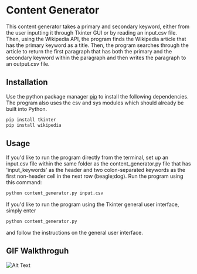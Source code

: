 # Content Generator

This content generator takes a primary and secondary keyword, either from the user inputting it through Tkinter GUI or by reading an input.csv file. Then, using the Wikipedia API, the program finds the Wikipedia article that has the primary keyword as a title. Then, the program searches through the article to return the first paragraph that has both the primary and the secondary keyword within the paragraph and then writes the paragraph to an output.csv file.

## Installation

Use the python package manager [pip](https://pip.pypa.io/en/stable/) to install the following dependencies. The program also uses the csv and sys modules which should already be built into Python.

```bash
pip install tkinter
pip install wikipedia

```

## Usage

If you'd like to run the program directly from the terminal, set up an input.csv file within the same folder as the content_generator.py file that has 'input_keywords' as the header and two colon-separated keywords as the first non-header cell in the next row (beagle;dog). Run the program using this command:

```bash
python content_generator.py input.csv
```

If you'd like to run the program using the Tkinter general user interface, simply enter
```bash
python content_generator.py
```
and follow the instructions on the general user interface.

## GIF Walkthroguh

![Alt Text](https://media.giphy.com/media/AqhLI3Zrv5i8ksK4qF/giphy.gif)


